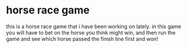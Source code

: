 # horse race game
this is a horse race game that i have been working on lately.
in this game you will have to bet on the horse you think might win, and then run the game and see 
which horse passed the finish line first and won!
